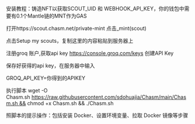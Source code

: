 安装教程：铸造NFT以获取SCOUT_UID 和 WEBHOOK_API_KEY，你的钱包中需要有0.1个Mantle链的MNT作为GAS

打开https://scout.chasm.net/private-mint
点击_mint(scout)

点击Setup my scouts，复制这里的内容粘贴到服务器上

注册groq 账户,获取api key
https://console.groq.com/keys
创建API Key

保存好获得的api key，在服务器中输入

GROQ_API_KEY=你得到的APIKEY



执行脚本 
wget -O Chasm.sh https://raw.githubusercontent.com/sdohuajia/Chasm/main/Chasm.sh && chmod +x Chasm.sh && ./Chasm.sh

照脚本的提示操作：包括安装 Docker、设置环境变量、拉取 Docker 镜像等步骤

